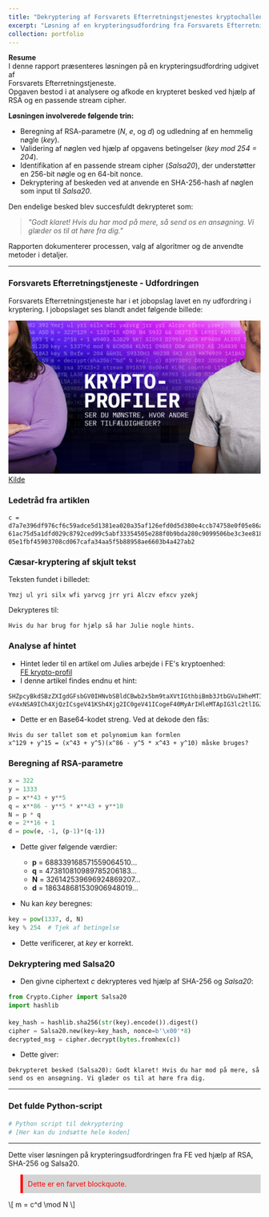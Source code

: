 ```yaml
---
title: "Dekryptering af Forsvarets Efterretningstjenestes kryptochallenge (2023)"
excerpt: "Løsning af en krypteringsudfordring fra Forsvarets Efterretningstjeneste ved hjælp af RSA og stream cipher (Salsa20). Opgaven krævede analyse af kryptografiske hints og dekryptering af en skjult besked<br/><img src='/images/fe_krypto_artikel.jpg' width='500' height='300'>"
collection: portfolio
---
```



**Resume**  
I denne rapport præsenteres løsningen på en krypteringsudfordring udgivet af  
Forsvarets Efterretningstjeneste.  
Opgaven bestod i at analysere og afkode en krypteret besked ved hjælp af RSA og en passende stream cipher.  

**Løsningen involverede følgende trin:**  
- Beregning af RSA-parametre (*N*, *e*, og *d*) og udledning af en hemmelig nøgle (*key*).  
- Validering af nøglen ved hjælp af opgavens betingelser (*key mod 254 = 204*).  
- Identifikation af en passende stream cipher (*Salsa20*), der understøtter en 256-bit nøgle og en 64-bit nonce.  
- Dekryptering af beskeden ved at anvende en SHA-256-hash af nøglen som input til *Salsa20*.  

Den endelige besked blev succesfuldt dekrypteret som:  
> *"Godt klaret! Hvis du har mod på mere, så send os en ansøgning. Vi glæder os til at høre fra dig."*  

Rapporten dokumenterer processen, valg af algoritmer og de anvendte metoder i detaljer.  

---  

### Forsvarets Efterretningstjeneste - Udfordringen  
Forsvarets Efterretningstjeneste har i et jobopslag lavet en ny udfordring i kryptering. I jobopslaget ses blandt andet følgende billede:  

![FE-krypto-artikel](/images/fe_krypto_artikel.jpg)  
[Kilde](https://www.fe-ddis.dk/da/karriere/krypto-profiler/)  

### Ledetråd fra artiklen  

```plaintext
c = 
d7a7e396df976cf6c59adce5d1381ea020a35af126efd0d5d380e4ccb74758e0f05e86a0bed
61ac75d5a1dfd029c8792ced99c5abf33354505e288f0b9bda280c9099506be3c3ee818b5e4
05e1fbf45903708cd067cafa34aa5f5b88958ae6603b4a427ab2
```

### Cæsar-kryptering af skjult tekst  
Teksten fundet i billedet:  

```
Ymzj ul yri silx wfi yarvcg jrr yri Alczv efxcv yzekj
```

Dekrypteres til:  

```
Hvis du har brug for hjælp så har Julie nogle hints.
```

### Analyse af hintet  
- Hintet leder til en artikel om Julies arbejde i FE's kryptoenhed:  
  [FE krypto-profil](https://www.fe-ddis.dk/da/karriere/mod-en-krypto-profil/)  
- I denne artikel findes endnu et hint:  

```plaintext
SHZpcyBkdSBzZXIgdGFsbGV0IHNvbSBldCBwb2x5bm9taXVtIGthbiBmb3JtbGVuIHheMTI5ICs
eV4xNSA9ICh4XjQzICsgeV41KSh4Xjg2IC0geV41ICogeF40MyArIHleMTApIG3lc2tlIGJydW
```

- Dette er en Base64-kodet streng. Ved at dekode den fås:  

```
Hvis du ser tallet som et polynomium kan formlen
x^129 + y^15 = (x^43 + y^5)(x^86 - y^5 * x^43 + y^10) måske bruges?
```

### Beregning af RSA-parametre  

```python
x = 322
y = 1333
p = x**43 + y**5
q = x**86 - y**5 * x**43 + y**10
N = p * q
e = 2**16 + 1
d = pow(e, -1, (p-1)*(q-1))
```

- Dette giver følgende værdier:  
  - **p** = 688339168571559064510...
  - **q** = 473810810989785206183...
  - **N** = 326142539696924869207...
  - **d** = 186348681530906948019...

- Nu kan *key* beregnes:  

```python
key = pow(1337, d, N)
key % 254  # Tjek af betingelse
```

- Dette verificerer, at *key* er korrekt.  

### Dekryptering med Salsa20  
- Den givne ciphertext *c* dekrypteres ved hjælp af SHA-256 og *Salsa20*:  

```python
from Crypto.Cipher import Salsa20
import hashlib

key_hash = hashlib.sha256(str(key).encode()).digest()
cipher = Salsa20.new(key=key_hash, nonce=b'\x00'*8)
decrypted_msg = cipher.decrypt(bytes.fromhex(c))
```

- Dette giver:  

```plaintext
Dekrypteret besked (Salsa20): Godt klaret! Hvis du har mod på mere, så send os en ansøgning. Vi glæder os til at høre fra dig.
```

---  

### Det fulde Python-script  

```python
# Python script til dekryptering
# [Her kan du indsætte hele koden]
```

---  
Dette viser løsningen på krypteringsudfordringen fra FE ved hjælp af RSA, SHA-256 og Salsa20.

<blockquote style="color: red; background-color: lightgray; padding: 10px; border-left: 5px solid red;">
    Dette er en farvet blockquote.
</blockquote>


\\[
m = c^d \mod N
\\]

